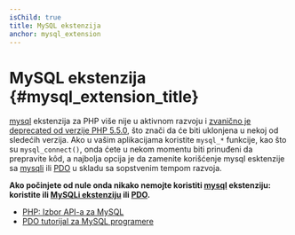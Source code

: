 ```yaml
---
isChild: true
title: MySQL ekstenzija
anchor: mysql_extension
---
```


# MySQL ekstenzija {#mysql_extension_title}

[mysql] ekstenzija za PHP više nije u aktivnom razvoju i [zvanično je deprecated od verzije PHP 5.5.0][mysql_deprecated],
što znači da će biti uklonjena u nekoj od sledećih verzija. Ako u vašim aplikacijama koristite `mysql_*` funkcije,
kao što su `mysql_connect()`, onda ćete u nekom momentu biti prinuđeni da prepravite kôd, a najbolja opcija je da
zamenite korišćenje mysql esktenzije sa [mysqli] ili [PDO] u skladu sa sopstvenim tempom razvoja.

**Ako počinjete od nule onda nikako nemojte koristiti [mysql] ekstenziju: koristite ili
[MySQLi ekstenziju][mysqli] ili [PDO].**

* [PHP: Izbor API-a za MySQL][mysql_api]
* [PDO tutorijal za MySQL programere][pdo4mysql_devs]

[mysql]: http://php.net/mysql
[mysql_deprecated]: http://php.net/migration55.deprecated
[mysqli]: http://php.net/mysqli
[pdo]: http://php.net/pdo
[mysql_api]: http://php.net/mysqlinfo.api.choosing
[pdo4mysql_devs]: http://wiki.hashphp.org/PDO_Tutorial_for_MySQL_Developers
